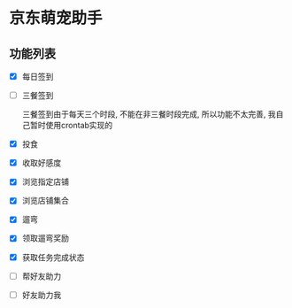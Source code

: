 # 京东萌宠助手

## 功能列表


- [x] 每日签到

- [ ] 三餐签到

  三餐签到由于每天三个时段, 不能在非三餐时段完成, 所以功能不太完善, 我自己暂时使用crontab实现的

- [x] 投食

- [x] 收取好感度

- [x] 浏览指定店铺

- [x] 浏览店铺集合
  
- [x] 遛弯

- [x] 领取遛弯奖励

- [x] 获取任务完成状态

- [ ] 帮好友助力
- [ ] 好友助力我
